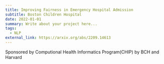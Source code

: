 ```yaml
---
title: Improving Fairness in Emergency Hospital Admission
subtitle: Boston Children Hospital
date: 2022-01-01
summary: Write about your project here...
tags:
  - NLP
external_link: https://arxiv.org/abs/2209.14613
---
```

S﻿ponsored by Computional Health Informatics Program(CHIP) by BCH and Harvard